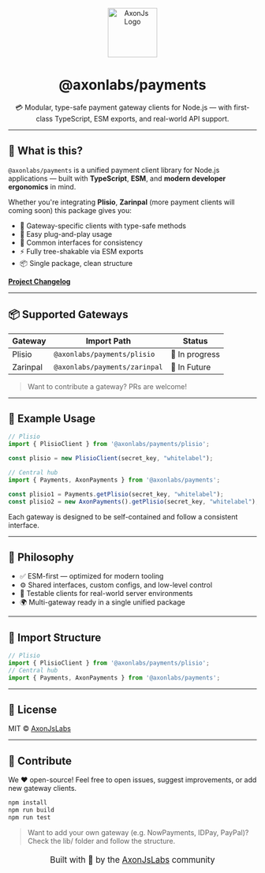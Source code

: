 <p align="center">
  <img src="https://avatars.githubusercontent.com/u/198393404?s=200&v=4" height="100" alt="AxonJs Logo" />
</p>

<h1 align="center">@axonlabs/payments</h1>

<p align="center">
  💳 Modular, type-safe payment gateway clients for Node.js — with first-class TypeScript, ESM exports, and real-world API support.
</p>

---

## 🚀 What is this?

`@axonlabs/payments` is a unified payment client library for Node.js applications — built with **TypeScript**, **ESM**, and **modern developer ergonomics** in mind.

Whether you're integrating **Plisio**, **Zarinpal** (more payment clients will coming soon) this package gives you:

- 🧩 Gateway-specific clients with type-safe methods
- 🔌 Easy plug-and-play usage
- 🔄 Common interfaces for consistency
- ⚡️ Fully tree-shakable via ESM exports
- 📦 Single package, clean structure

**[Project Changelog](./CHANGELOG.md)**

---

## 📦 Supported Gateways

| Gateway        | Import Path                          | Status      |
|----------------|--------------------------------------|-------------|
| Plisio         | `@axonlabs/payments/plisio`           | 🧪 In progress |
| Zarinpal       | `@axonlabs/payments/zarinpal`         | 🚧 In Future |

> Want to contribute a gateway? PRs are welcome!

---

## 🧪 Example Usage

```ts
// Plisio
import { PlisioClient } from '@axonlabs/payments/plisio';

const plisio = new PlisioClient(secret_key, "whitelabel");

// Central hub
import { Payments, AxonPayments } from '@axonlabs/payments';

const plisio1 = Payments.getPlisio(secret_key, "whitelabel");
const plisio2 = new AxonPayments().getPlisio(secret_key, "whitelabel");
```

Each gateway is designed to be self-contained and follow a consistent interface.

---

## 🧠 Philosophy

- ✅ ESM-first — optimized for modern tooling
- ⚙️ Shared interfaces, custom configs, and low-level control
- 🧪 Testable clients for real-world server environments
- 🌍 Multi-gateway ready in a single unified package

---

## 📂 Import Structure

```ts
// Plisio
import { PlisioClient } from '@axonlabs/payments/plisio';
// Central hub
import { Payments, AxonPayments } from '@axonlabs/payments';
```

---

## 📜 License

MIT © [AxonJsLabs](https://github.com/AxonJsLabs)

---

## 🙌 Contribute

We ❤️ open-source!
Feel free to open issues, suggest improvements, or add new gateway clients.

```bash
npm install
npm run build
npm run test
```

> Want to add your own gateway (e.g. NowPayments, IDPay, PayPal)? Check the lib/ folder and follow the structure.

<p align="center" style="font-size: 20px"> <sub>Built with 💜 by the <a href="https://github.com/AxonJsLabs">AxonJsLabs</a> community</sub> </p>